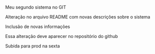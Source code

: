 Meu segundo sistema no GIT

Alteração no arquivo README com novas descrições sobre o sistema

Inclusão de novas informações

Essa alteração deve aparecer no repositório do github

Subida para prod na sexta